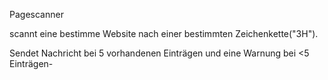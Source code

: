 Pagescanner

scannt eine bestimme Website nach einer bestimmten Zeichenkette("3H").

Sendet Nachricht bei 5 vorhandenen Einträgen und eine Warnung bei <5 Einträgen-

